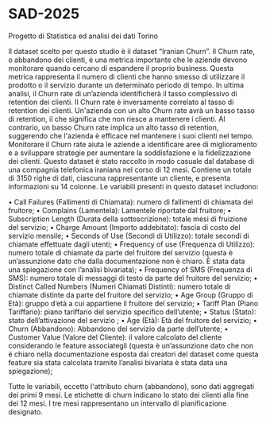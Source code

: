 # SAD-2025
Progetto di Statistica ed analisi dei dati Torino

Il dataset scelto per questo studio è il dataset “Iranian Churn”. 
Il Churn rate, o abbandono dei clienti, è una metrica importante che le aziende devono monitorare quando cercano di espandere il proprio business. 
Questa metrica rappresenta il numero di clienti che hanno smesso di utilizzare il prodotto o il servizio durante un determinato periodo di tempo. 
In ultima analisi, il Churn rate di un’azienda identificherà il tasso complessivo di retention dei clienti.
Il Churn rate è inversamente correlato al tasso di retention dei clienti. Un'azienda con un alto Churn rate avrà un basso tasso di retention, il che significa che non riesce a mantenere i clienti. Al contrario, un basso Churn rate implica un alto tasso di retention, suggerendo che l'azienda è efficace nel mantenere i suoi clienti nel tempo.
Monitorare il Churn rate aiuta le aziende a identificare aree di miglioramento e a sviluppare strategie per aumentare la soddisfazione e la fidelizzazione dei clienti.
Questo dataset è stato raccolto in modo casuale dal database di una compagnia telefonica iraniana nel corso di 12 mesi. 
Contiene un totale di 3150 righe di dati, ciascuna rappresentante un cliente, e presenta informazioni su 14 colonne. Le variabili presenti in questo dataset includono:

•	Call Failures (Fallimenti di Chiamata): numero di fallimenti di chiamata del fruitore;
•	Complains (Lamentela): Lamentele riportate dal fruitore;
•	Subscription Length (Durata della sottoscrizione): totale mesi di fruizione del servizio;
•	Charge Amount (Importo addebitato): fascia di costo del servizio mensile;
•	Seconds of Use (Secondi di Utilizzo): totale secondi di chiamate effettuate dagli utenti;
•	Frequency of use (Frequenza di Utilizzo): numero totale di chiamate da parte del fruitore del servizio (questa è un’assunzione dato che dalla documentazione non è chiaro. È stata data una spiegazione con l’analisi bivariata);
•	Frequency of SMS (Frequenza di SMS): numero totale di messaggi di testo da parte del fruitore del servizio;
•	Distinct Called Numbers (Numeri Chiamati Distinti): numero totale di chiamate distinte da parte del fruitore del servizio;
•	Age Group (Gruppo di Età): gruppo d’età a cui appartiene il fruitore del servizio;
•	Tariff Plan (Piano Tariffario): piano tariffario del servizio specifico dell’utente;
•	Status (Stato): stato dell’attivazione del servizio ;
•	Age (Età): Età del fruitore del servizio;
•	Churn (Abbandono): Abbandono del servizio da parte dell’utente;
•	Customer Value (Valore del Cliente): il valore calcolato del cliente considerando le feature associategli (questa è un’assunzione dato che non è chiaro nella documentazione esposta dai creatori del dataset come questa feature sia stata calcolata tramite l’analisi bivariata è stata data una spiegazione);

Tutte le variabili, eccetto l'attributo churn (abbandono), sono dati aggregati dei primi 9 mesi. Le etichette di churn indicano lo stato dei clienti alla fine dei 12 mesi. I tre mesi rappresentano un intervallo di pianificazione designato.
